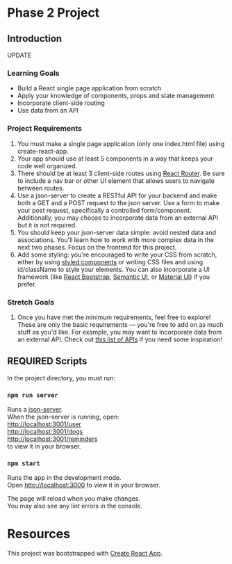 # Phase 2 Project

## Introduction
UPDATE

### Learning Goals
- Build a React single page application from scratch
- Apply your knowledge of components, props and state management
- Incorporate client-side routing
- Use data from an API

### Project Requirements
1. You must make a single page application (only one index.html file) using create-react-app.
2. Your app should use at least 5 components in a way that keeps your code well organized.
3. There should be at least 3 client-side routes using [React Router][1]. Be sure to include a nav bar or other UI element that allows users to navigate between routes.
4. Use a json-server to create a RESTful API for your backend and make both a GET and a POST request to the json server. Use a form to make your post request, specifically a controlled form/component. Additionally, you may choose to incorporate data from an external API but it is not required.
5. You should keep your json-server data simple: avoid nested data and associations. You'll learn how to work with more complex data in the next two phases. Focus on the frontend for this project.
6. Add some styling: you're encouraged to write your CSS from scratch, either by using [styled components][2] or writing CSS files and using id/className to style your elements. You can also incorporate a UI framework (like [React Bootstrap][3], [Semantic UI][4], or [Material UI][5]) if you prefer.

[1]: https://reactrouter.com/web/guides/quick-start
[2]: https://styled-components.com/
[3]: https://react-bootstrap.github.io/
[4]: https://react.semantic-ui.com/
[5]: https://material-ui.com/

### Stretch Goals
1. Once you have met the minimum requirements, feel free to explore! These are only the basic requirements — you're free to add on as much stuff as you'd like. For example, you may want to incorporate data from an external API. Check out [this list of APIs](https://apilist.fun/) if you need some inspiration!

## REQUIRED Scripts

In the project directory, you must run:

### `npm run server`
Runs a [json-server](https://www.npmjs.com/package/json-server).\
When the json-server is running, open:\
[http://localhost:3001/user](http://localhost:3001/user)\
[http://localhost:3001/dogs](http://localhost:3001/dogs)\
[http://localhost:3001/reminders](http://localhost:3001/reminders)\
to view it in your browser.

### `npm start`
Runs the app in the development mode.\
Open [http://localhost:3000](http://localhost:3000) to view it in your browser.

The page will reload when you make changes.\
You may also see any lint errors in the console.

# Resources
This project was bootstrapped with [Create React App](https://github.com/facebook/create-react-app).